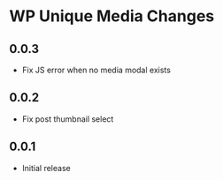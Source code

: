 WP Unique Media Changes
=======================

0.0.3
-----
 - Fix JS error when no media modal exists

0.0.2
-----
 - Fix post thumbnail select

0.0.1
-----
 - Initial release
